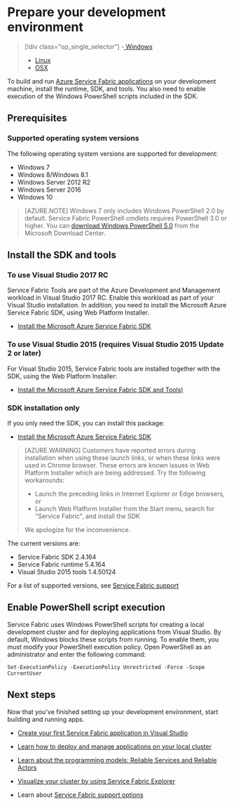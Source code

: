 <properties
    pageTitle="Set up a development environment for Azure microservices | Azure"
    description="Install the runtime, SDK, and tools and create a local development cluster. After completing this setup, you will be ready to build applications."
    services="service-fabric"
    documentationcenter=".net"
    author="rwike77"
    manager="timlt"
    editor="" />
<tags
    ms.assetid="b94e2d2e-435c-474a-ae34-4adecd0e6f8f"
    ms.service="service-fabric"
    ms.devlang="dotNet"
    ms.topic="get-started-article"
    ms.tgt_pltfrm="NA"
    ms.workload="NA"
    ms.date="02/14/2017"
    wacn.date=""
    ms.author="ryanwi, mikhegn" />

# Prepare your development environment
> [!div class="op_single_selector"]
> -[ Windows](/documentation/articles/service-fabric-get-started/)
> 
> * [Linux](/documentation/articles/service-fabric-get-started-linux/)
> * [OSX](/documentation/articles/service-fabric-get-started-mac/)
> 
> 

 To build and run [Azure Service Fabric applications][1] on your development machine, install the runtime, SDK, and tools. You also need to enable execution of the Windows PowerShell scripts included in the SDK.

## Prerequisites
### Supported operating system versions
The following operating system versions are supported for development:

* Windows 7
* Windows 8/Windows 8.1
* Windows Server 2012 R2
* Windows Server 2016
* Windows 10

>[AZURE.NOTE] Windows 7 only includes Windows PowerShell 2.0 by default. Service Fabric PowerShell cmdlets requires PowerShell 3.0 or higher. You can [download Windows PowerShell 5.0][powershell5-download] from the Microsoft Download Center.

## Install the SDK and tools
### To use Visual Studio 2017 RC
Service Fabric Tools are part of the Azure Development and Management workload in Visual Studio 2017 RC. Enable this workload as part of your Visual Studio installation.
In addition, you need to install the Microsoft Azure Service Fabric SDK, using Web Platform Installer.

* [Install the Microsoft Azure Service Fabric SDK][core-sdk]

### To use Visual Studio 2015 (requires Visual Studio 2015 Update 2 or later)
For Visual Studio 2015, Service Fabric tools are installed together with the SDK, using the Web Platform Installer:

* [Install the Microsoft Azure Service Fabric SDK and Tools)][full-bundle-vs2015]

### SDK installation only
If you only need the SDK, you can install this package:
* [Install the Microsoft Azure Service Fabric SDK][core-sdk]

> [AZURE.WARNING]
> Customers have reported errors during installation when using these launch links, or when these links were used in Chrome browser. These errors are known issues in Web Platform Installer which are being addressed.  Try the following workarounds:
>- Launch the preceding links in Internet Explorer or Edge browsers, or
>- Launch Web Platform Installer from the Start menu, search for "Service Fabric", and install the SDK
> 
> We apologize for the inconvenience. 

The current versions are:
* Service Fabric SDK 2.4.164
* Service Fabric runtime 5.4.164
* Visual Studio 2015 tools 1.4.50124

For a list of supported versions, see [Service Fabric support](/documentation/articles/service-fabric-support/)

## Enable PowerShell script execution
Service Fabric uses Windows PowerShell scripts for creating a local development cluster and for deploying applications from Visual Studio. By default, Windows blocks these scripts from running. To enable them, you must modify your PowerShell execution policy. Open PowerShell as an administrator and enter the following command:


	Set-ExecutionPolicy -ExecutionPolicy Unrestricted -Force -Scope CurrentUser


## Next steps
Now that you've finished setting up your development environment, start building and running apps.

- [Create your first Service Fabric application in Visual Studio](/documentation/articles/service-fabric-create-your-first-application-in-visual-studio/)
- [Learn how to deploy and manage applications on your local cluster](/documentation/articles/service-fabric-get-started-with-a-local-cluster/)
- [Learn about the programming models: Reliable Services and Reliable Actors](/documentation/articles/service-fabric-choose-framework/)

- [Visualize your cluster by using Service Fabric Explorer](/documentation/articles/service-fabric-visualizing-your-cluster/)
- Learn about [Service Fabric support options](/documentation/articles/service-fabric-support/)

[1]: /home/features/service-fabric "Service Fabric campaign page"
[2]: http://go.microsoft.com/fwlink/?LinkId=517106 "VS RC"
[full-bundle-vs2015]:http://www.microsoft.com/web/handlers/webpi.ashx?command=getinstallerredirect&appid=MicrosoftAzure-ServiceFabric-VS2015 "VS 2015 WebPI link"
[full-bundle-dev15]:http://www.microsoft.com/web/handlers/webpi.ashx?command=getinstallerredirect&appid=MicrosoftAzure-ServiceFabric-Dev15 "Dev15 WebPI link"
[core-sdk]:http://www.microsoft.com/web/handlers/webpi.ashx?command=getinstallerredirect&appid=MicrosoftAzure-ServiceFabric-CoreSDK "Core SDK WebPI link"
[powershell5-download]:https://www.microsoft.com/en-us/download/details.aspx?id=50395
